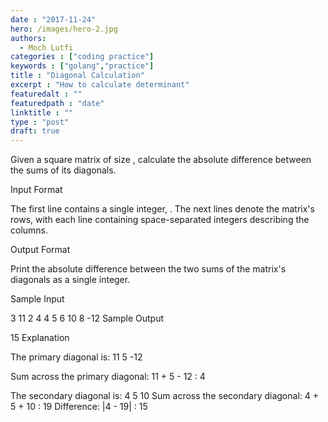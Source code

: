 ```yaml
---
date : "2017-11-24"
hero: /images/hero-2.jpg
authors:
  - Moch Lutfi
categories : ["coding practice"]
keywords : ["golang","practice"]
title : "Diagonal Calculation"
excerpt : "How to calculate determinant"
featuredalt : ""
featuredpath : "date"
linktitle : ""
type : "post"
draft: true
---
```



Given a square matrix of size , calculate the absolute difference between the sums of its diagonals.

Input Format

The first line contains a single integer, . The next  lines denote the matrix's rows, with each line containing space-separated integers describing the columns.

Output Format

Print the absolute difference between the two sums of the matrix's diagonals as a single integer.

Sample Input

3
11 2 4
4 5 6
10 8 -12
Sample Output

15
Explanation

The primary diagonal is:
11
      5
            -12

Sum across the primary diagonal: 11 + 5 - 12 : 4

The secondary diagonal is:
            4
      5
10
Sum across the secondary diagonal: 4 + 5 + 10 : 19
Difference: |4 - 19| : 15
